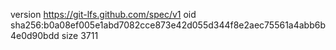 version https://git-lfs.github.com/spec/v1
oid sha256:b0a08ef005e1abd7082cce873e42d055d344f8e2aec75561a4abb6b4e0d90bdd
size 3711
